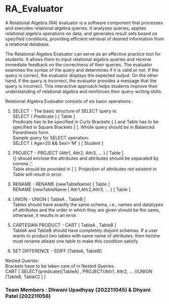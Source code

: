 # RA_Evaluator
A Relational Algebra (RA) evaluator is a software component that processes and executes relational algebra queries. It analyzes queries, applies relational algebra operations on data, and generates result sets based on specified conditions, providing efficient retrieval of desired information from a relational database.  

The Relational Algebra Evaluator can serve as an effective practice tool for students. It allows them to input relational algebra queries and receive immediate feedback on the correctness of their queries. The evaluator examines the syntax of the query and determines if it is valid or not. If the query is correct, the evaluator displays the expected output. On the other hand, if the query is incorrect, the evaluator provides a message that the query is incorrect. This interactive approach helps students improve their understanding of relational algebra and reinforces their query-writing skills.  


Relational Algebra Evaluator consists of six basic operations : 
1. SELECT - The basic structure of SELECT query is:  
            SELECT { Predicate } [ Table ]  
            Predicate has to be specified in Curly Brackets { } and Table has to be specified in Square Brackets [ ]. Whole query should be in Balanced                       Parenthesis form.  
            Sample query for SELECT operation:  
                SELECT { Age>20 && Sex!=’M’ } [ Student ]  
            
2. PROJECT - PROJECT {Attr1, Attr2, Attr3, … } [ Table ]  
            {} should enclose the attributes and attributes should be separated by comma ‘,’.  
            Table should be provided in [ ]. Projection of attributes not existent in Table will result in error.  
            
3. RENAME - RENAME {newTableName} [ Table ]  
            RENAME {newTableName | Attr1,Attr2,Attr3, … } [ Table ]  
            
4. UNION -  UNION [ TableA , TableB ]  
            Tables should have exactly the same schema, i.e., names and datatypes of attributes and the order in which they are given should be the same,                     otherwise, it results in an error.  
            
5. CARTESIAN PRODUCT - CART [ TableA , TableB ]  
                       TableA and TableB should have completely disjoint schemas. If a user wants to product two tables with same name of attributes, then he/she                        must rename atleast one table to make this condition satisfy.  

6. SET DIFFERENCE - SDIFF [TableA, TableB]  

Nested Queries:  
Brackets have to be taken care of in Nested Queries.  
CART [ SELECT{predicate}[TableA] , PROJECT{Attr1, Attr2, … }[UNION [TableB, TableC] ] ]  

### Team Members : Dhwani Upadhyay (202211045) & Dhyani Patel (202211056) 
